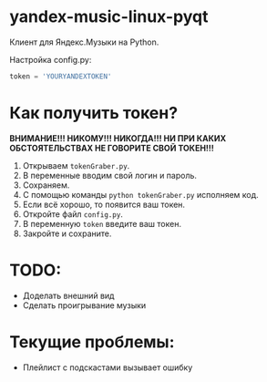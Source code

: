 # yandex-music-linux-pyqt
Клиент для Яндекс.Музыки на Python.

Настройка config.py:
```py
token = 'YOURYANDEXTOKEN'
```

# Как получить токен?

**ВНИМАНИЕ!!! НИКОМУ!!! НИКОГДА!!! НИ ПРИ КАКИХ ОБСТОЯТЕЛЬСТВАХ НЕ ГОВОРИТЕ СВОЙ ТОКЕН!!!**

1. Открываем `tokenGraber.py`.
2. В переменные вводим свой логин и пароль.
3. Сохраняем.
4. С помощью команды `python tokenGraber.py` исполняем код.
5. Если всё хорошо, то появится ваш токен.
6. Откройте файл `config.py`.
7. В переменную `token` введите ваш токен.
8. Закройте и сохраните.


# TODO:
- Доделать внешний вид
- Сделать проигрывание музыки

# Текущие проблемы:
- Плейлист с подскастами вызывает ошибку
